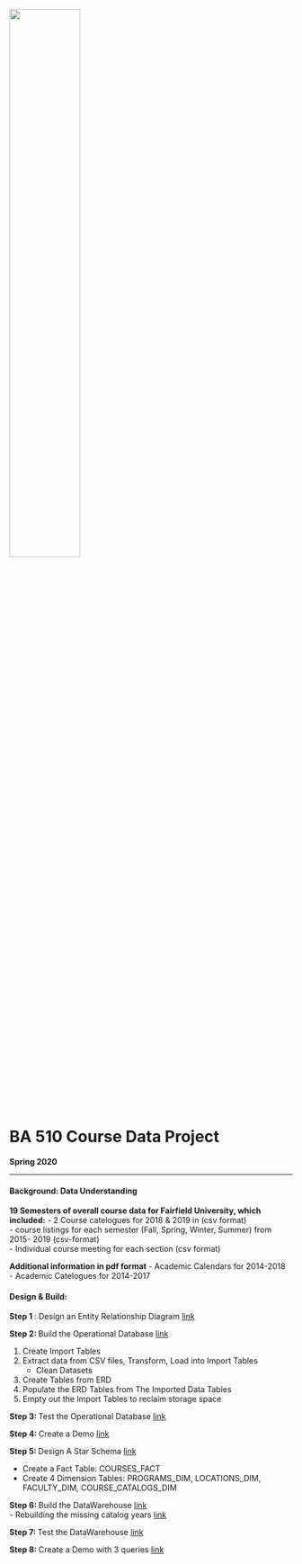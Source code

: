 <img src="https://i.imgur.com/SsfgzAq.png" width=50%/> <br>

# BA 510 Course Data Project
__Spring 2020__

___

#### Background: Data Understanding

__19 Semesters of overall course data for Fairfield University, which included:__
    - 2 Course catelogues for 2018 & 2019 in (csv format) <br>
    - course listings for each semester (Fall, Spring, Winter, Summer) from 2015- 2019  (csv-format) <br>
    - Individual course meeting for each section (csv format) <br>

__Additional information in pdf format__
    - Academic Calendars for 2014-2018 <br>
    - Academic Catelogues for 2014-2017 <br>
   
#### Design & Build:

<b> Step 1 </b> : Design an Entity Relationship Diagram [link](./docs/CourseDataERD.pdf) <br>

<b> Step 2: </b> Build the Operational Database [link](CourseDataETL.ipynb) <br>
1. Create Import Tables
2. Extract data from CSV files, Transform, Load into Import Tables
    - Clean Datasets
3. Create Tables from ERD
4. Populate the ERD Tables from The Imported Data Tables
5. Empty out the Import Tables to reclaim storage space
    
<b> Step 3: </b> Test the Operational Database [link](CourseDataTest.ipynb) <br>

<b> Step 4: </b> Create a Demo [link](http://mayosql.me) <br>

<b> Step 5: </b> Design A Star Schema [link](./docs/fact-table-management.pdf) <br>
- Create a Fact Table: COURSES_FACT
- Create 4 Dimension Tables: PROGRAMS_DIM, LOCATIONS_DIM, FACULTY_DIM, COURSE_CATALOGS_DIM
    
<b> Step 6: </b> Build the DataWarehouse [link](CourseDataWarehouseTest.ipynb) <br>
    - Rebuilding the missing catalog years [link](./fixing_catalog_years/fixing_missing_program_name_and_code.ipynb)
    
<b> Step 7: </b> Test the DataWarehouse [link](CourseDataWarehouseTest.ipynb) <br>

<b> Step 8: </b> Create a Demo with 3 queries [link](CourseDataWarehouseDemo.ipynb)
